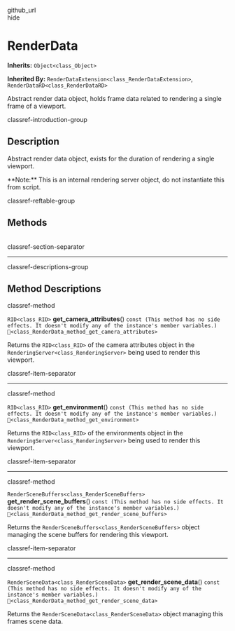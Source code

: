 github\_url  
hide

# RenderData

**Inherits:** `Object<class_Object>`

**Inherited By:** `RenderDataExtension<class_RenderDataExtension>`,
`RenderDataRD<class_RenderDataRD>`

Abstract render data object, holds frame data related to rendering a
single frame of a viewport.

classref-introduction-group

## Description

Abstract render data object, exists for the duration of rendering a
single viewport.

\*\*Note:\*\* This is an internal rendering server object, do not
instantiate this from script.

classref-reftable-group

## Methods

<table>
<tbody>
<tr>
</tr>
<tr>
</tr>
<tr>
</tr>
<tr>
</tr>
</tbody>
</table>

classref-section-separator

------------------------------------------------------------------------

classref-descriptions-group

## Method Descriptions

classref-method

`RID<class_RID>` **get\_camera\_attributes**()
`const (This method has no side effects. It doesn't modify any of the instance's member variables.)`
`🔗<class_RenderData_method_get_camera_attributes>`

Returns the `RID<class_RID>` of the camera attributes object in the
`RenderingServer<class_RenderingServer>` being used to render this
viewport.

classref-item-separator

------------------------------------------------------------------------

classref-method

`RID<class_RID>` **get\_environment**()
`const (This method has no side effects. It doesn't modify any of the instance's member variables.)`
`🔗<class_RenderData_method_get_environment>`

Returns the `RID<class_RID>` of the environments object in the
`RenderingServer<class_RenderingServer>` being used to render this
viewport.

classref-item-separator

------------------------------------------------------------------------

classref-method

`RenderSceneBuffers<class_RenderSceneBuffers>`
**get\_render\_scene\_buffers**()
`const (This method has no side effects. It doesn't modify any of the instance's member variables.)`
`🔗<class_RenderData_method_get_render_scene_buffers>`

Returns the `RenderSceneBuffers<class_RenderSceneBuffers>` object
managing the scene buffers for rendering this viewport.

classref-item-separator

------------------------------------------------------------------------

classref-method

`RenderSceneData<class_RenderSceneData>` **get\_render\_scene\_data**()
`const (This method has no side effects. It doesn't modify any of the instance's member variables.)`
`🔗<class_RenderData_method_get_render_scene_data>`

Returns the `RenderSceneData<class_RenderSceneData>` object managing
this frames scene data.

